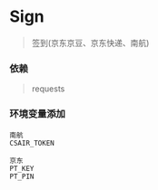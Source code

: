 # Sign
> 签到(京东京豆、京东快递、南航)


### 依赖
> requests

### 环境变量添加

```nashorn js
南航
CSAIR_TOKEN

京东
PT_KEY 
PT_PIN
```